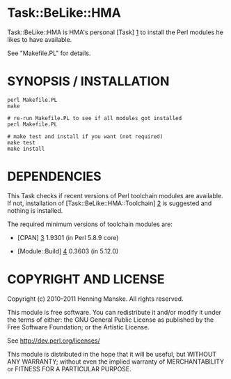 Task::BeLike::HMA
=================

Task::BeLike::HMA is HMA's personal [Task] [1] to install the Perl
modules he likes to have available.

See "Makefile.PL" for details.

  [1]: http://search.cpan.org/perldoc?Task


# SYNOPSIS / INSTALLATION

    perl Makefile.PL
    make

    # re-run Makefile.PL to see if all modules got installed
    perl Makefile.PL

    # make test and install if you want (not required)
    make test
    make install


# DEPENDENCIES

This Task checks if recent versions of Perl toolchain modules are available.
If not, installation of [Task::BeLike::HMA::Toolchain] [2] is suggested and
nothing is installed.

  [2]: https://github.com/hma/Task-BeLike-HMA-Toolchain

The required minimum versions of toolchain modules are:

* [CPAN] [3] 1.9301 (in Perl 5.8.9 core)
* [Module::Build] [4] 0.3603 (in 5.12.0)

  [3]: http://search.cpan.org/dist/CPAN/
  [4]: http://search.cpan.org/dist/Module-Build/


# COPYRIGHT AND LICENSE

Copyright (c) 2010-2011 Henning Manske. All rights reserved.

This module is free software. You can redistribute it and/or modify it
under the terms of either: the GNU General Public License as published
by the Free Software Foundation; or the Artistic License.

See http://dev.perl.org/licenses/

This module is distributed in the hope that it will be useful,
but WITHOUT ANY WARRANTY; without even the implied warranty of
MERCHANTABILITY or FITNESS FOR A PARTICULAR PURPOSE.
